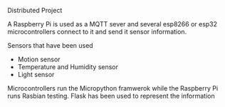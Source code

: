 Distributed Project

A Raspberry Pi is used as a MQTT sever and several esp8266 or esp32 microcontrollers connect to it and send it sensor information.

Sensors that have been used 

- Motion sensor
- Temperature and Humidity sensor
- Light sensor

Microcontrollers run the Micropython framwerok while the Raspberry Pi runs Rasbian testing. 
Flask has been used to represent the information

